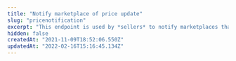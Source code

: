 ```yaml
---
title: "Notify marketplace of price update"
slug: "pricenotification"
excerpt: "This endpoint is used by *sellers* to notify marketplaces that the price has changed for one of their SKUs. \n\nThere is no request body in this call, indicating the new price value, for instance. It only notifies a specific marketplace (`accountName`) that a seller (`sellerId`) has changed the price of an SKU (`skuId`). \n\n*Marketplaces* will then call the [fulfillment endpoint](https://developers.vtex.com/vtex-rest-api/reference/fulfillment-simulation) provided in the seller registration form to get the updated price information."
hidden: false
createdAt: "2021-11-09T18:52:06.550Z"
updatedAt: "2022-02-16T15:16:45.134Z"
---
```

